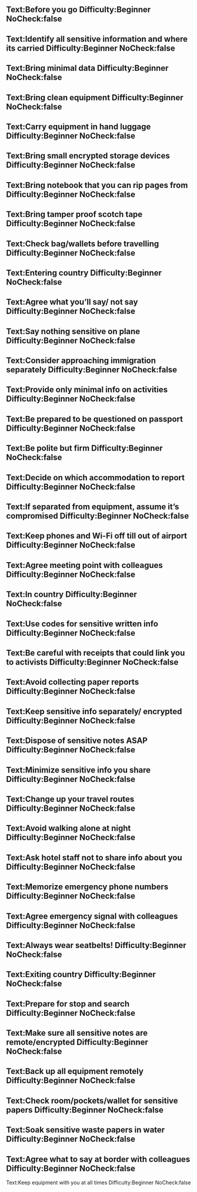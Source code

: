 Text:Before you go
Difficulty:Beginner
NoCheck:false
---
Text:Identify all sensitive information and where its carried
Difficulty:Beginner
NoCheck:false
---
Text:Bring minimal data
Difficulty:Beginner
NoCheck:false
---
Text:Bring clean equipment
Difficulty:Beginner
NoCheck:false
---
Text:Carry equipment in hand luggage
Difficulty:Beginner
NoCheck:false
---
Text:Bring small encrypted storage devices
Difficulty:Beginner
NoCheck:false
---
Text:Bring notebook that you can rip pages from
Difficulty:Beginner
NoCheck:false
---
Text:Bring tamper proof scotch tape
Difficulty:Beginner
NoCheck:false
---
Text:Check bag/wallets before travelling
Difficulty:Beginner
NoCheck:false
---
Text:Entering country
Difficulty:Beginner
NoCheck:false
---
Text:Agree what you’ll say/ not say
Difficulty:Beginner
NoCheck:false
---
Text:Say nothing sensitive on plane
Difficulty:Beginner
NoCheck:false
---
Text:Consider approaching immigration separately
Difficulty:Beginner
NoCheck:false
---
Text:Provide only minimal info on activities
Difficulty:Beginner
NoCheck:false
---
Text:Be prepared to be questioned on passport
Difficulty:Beginner
NoCheck:false
---
Text:Be polite but firm
Difficulty:Beginner
NoCheck:false
---
Text:Decide on which accommodation to report
Difficulty:Beginner
NoCheck:false
---
Text:If separated from equipment, assume it’s compromised
Difficulty:Beginner
NoCheck:false
---
Text:Keep phones and Wi-Fi off till out of airport
Difficulty:Beginner
NoCheck:false
---
Text:Agree meeting point with colleagues
Difficulty:Beginner
NoCheck:false
---
Text:In country
Difficulty:Beginner
NoCheck:false
---
Text:Use codes for sensitive written info
Difficulty:Beginner
NoCheck:false
---
Text:Be careful with receipts that could link you to activists
Difficulty:Beginner
NoCheck:false
---
Text:Avoid collecting paper reports
Difficulty:Beginner
NoCheck:false
---
Text:Keep sensitive info separately/ encrypted
Difficulty:Beginner
NoCheck:false
---
Text:Dispose of sensitive notes ASAP
Difficulty:Beginner
NoCheck:false
---
Text:Minimize sensitive info you share
Difficulty:Beginner
NoCheck:false
---
Text:Change up your travel routes
Difficulty:Beginner
NoCheck:false
---
Text:Avoid walking alone at night
Difficulty:Beginner
NoCheck:false
---
Text:Ask hotel staff not to share info about you
Difficulty:Beginner
NoCheck:false
---
Text:Memorize emergency phone numbers
Difficulty:Beginner
NoCheck:false
---
Text:Agree emergency signal with colleagues
Difficulty:Beginner
NoCheck:false
---
Text:Always wear seatbelts!
Difficulty:Beginner
NoCheck:false
---
Text:Exiting country
Difficulty:Beginner
NoCheck:false
---
Text:Prepare for stop and search
Difficulty:Beginner
NoCheck:false
---
Text:Make sure all sensitive notes are remote/encrypted
Difficulty:Beginner
NoCheck:false
---
Text:Back up all equipment remotely
Difficulty:Beginner
NoCheck:false
---
Text:Check room/pockets/wallet for sensitive papers
Difficulty:Beginner
NoCheck:false
---
Text:Soak sensitive waste papers in water 
Difficulty:Beginner
NoCheck:false
---
Text:Agree what to say at border with colleagues
Difficulty:Beginner
NoCheck:false
---
Text:Keep equipment with you at all times
Difficulty:Beginner
NoCheck:false